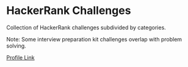 # HackerRank Challenges

Collection of HackerRank challenges subdivided by categories.

Note: Some interview preparation kit challenges overlap with problem solving.

[Profile Link](https://www.hackerrank.com/Shiro27)
